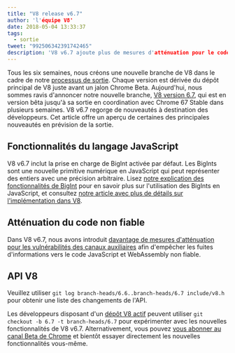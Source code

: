 ```yaml
---
title: "V8 release v6.7"
author: 'l'équipe V8'
date: 2018-05-04 13:33:37
tags:
  - sortie
tweet: "992506342391742465"
description: 'V8 v6.7 ajoute plus de mesures d'atténuation pour le code non fiable et introduit la prise en charge de BigInt.'
---
```

Tous les six semaines, nous créons une nouvelle branche de V8 dans le cadre de notre [processus de sortie](/docs/release-process). Chaque version est dérivée du dépôt principal de V8 juste avant un jalon Chrome Beta. Aujourd'hui, nous sommes ravis d'annoncer notre nouvelle branche, [V8 version 6.7](https://chromium.googlesource.com/v8/v8.git/+log/branch-heads/6.7), qui est en version bêta jusqu'à sa sortie en coordination avec Chrome 67 Stable dans plusieurs semaines. V8 v6.7 regorge de nouveautés à destination des développeurs. Cet article offre un aperçu de certaines des principales nouveautés en prévision de la sortie.

<!--truncate-->
## Fonctionnalités du langage JavaScript

V8 v6.7 inclut la prise en charge de BigInt activée par défaut. Les BigInts sont une nouvelle primitive numérique en JavaScript qui peut représenter des entiers avec une précision arbitraire. Lisez [notre explication des fonctionnalités de BigInt](/features/bigint) pour en savoir plus sur l'utilisation des BigInts en JavaScript, et consultez [notre article avec plus de détails sur l'implémentation dans V8](/blog/bigint).

## Atténuation du code non fiable

Dans V8 v6.7, nous avons introduit [davantage de mesures d'atténuation pour les vulnérabilités des canaux auxiliaires](/docs/untrusted-code-mitigations) afin d'empêcher les fuites d'informations vers le code JavaScript et WebAssembly non fiable.

## API V8

Veuillez utiliser `git log branch-heads/6.6..branch-heads/6.7 include/v8.h` pour obtenir une liste des changements de l'API.

Les développeurs disposant d'un [dépôt V8 actif](/docs/source-code#using-git) peuvent utiliser `git checkout -b 6.7 -t branch-heads/6.7` pour expérimenter avec les nouvelles fonctionnalités de V8 v6.7. Alternativement, vous pouvez [vous abonner au canal Beta de Chrome](https://www.google.com/chrome/browser/beta.html) et bientôt essayer directement les nouvelles fonctionnalités vous-même.
